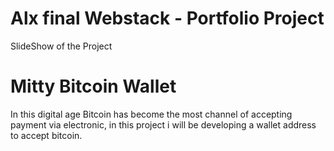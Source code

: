 # Alx final Webstack - Portfolio Project

SlideShow of the Project
<h4><https://docs.google.com/presentation/d/1fhD5MNmv0axn2RfazjpdEd3URm4bbFxs4TBelXS-eH8/edit?usp=sharing></h4>

# Mitty Bitcoin Wallet

In this digital age Bitcoin has become the most channel of accepting payment via electronic, in this project i will be developing a wallet address to accept bitcoin.

